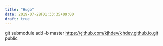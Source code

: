 ```yaml
---
title: "Hugo"
date: 2019-07-28T01:33:35+09:00
draft: true
---
```


git submodule add -b master https://github.com/kjhdev/kjhdev.github.io.git public